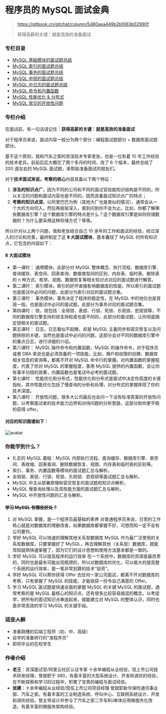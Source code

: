 # 程序员的 MySQL 面试金典

> https://gitbook.cn/gitchat/column/5d80aea449b2b1063b52990f
>
> 获得高薪的关键：就是高效的准备面试

### 专栏目录

- [MySQL 基础模块的面试题总结](doc/01-base.md)
- [MySQL 索引的面试题总结](doc/02-indexes.md)
- [MySQL 事务的面试题总结](doc/03-transaction.md)
- [MySQL 中锁的面试题总结](doc/04-lock.md)
- [MySQL 中日志的面试题总结](doc/05-logs.md)
- [MySQL 命令和内置函数](doc/06-command.md)
- [MySQL 性能优化 & 分布式](doc/07-performance.md)
- [MySQL 常见的开放性问题](doc/08-open-ended.md)

### ~~专栏介绍~~

在面试前，有一句话请记住：**获得高薪的关键：就是高效的准备面试**

对于程序员来说，面试内容一般分为两个部分：编程面试题部分 + 数据库面试题部分。

基于这个原则，我和汽车之家的资深技术专家老张，也是一位有着 10 年工作经验的技术老兵，前前后后大概花了两个多月的时间，改了 6 个版本，最终总结了 200 道左右的 MySQL 面试题，来帮助准备面试的朋友们。

对于**技术面试来说，考察的核心**内容具备以下两个特征：

1. **涉及的知识点广**，因为不同的公司和不同的面试官技能知识结构是不同的，所以关注的问题和面试内容也是不同的，因而具备面试知识点广的特点；
2. **考察的知识点深**，以阿里巴巴为例（其他大厂也是类似的情况），通常会从一个大的方向切入，然后再层层深入，直到问到你不会为止。比如，你都了解哪些数据库引擎？这个数据库引擎的特点是什么？这个数据库引擎是如何存储数据的？为什么要采用这种存储方式？等等。

所以针对以上两个问题，我和老张结合自己 10 余年的工作和面试的经验，经过深入的讨论和完善，最终制定了这 **8 大面试模块**，基本囊括了 MySQL 的所有知识点，它包含的内容如下：

#### 8 大面试模块

- 第一课时： 通用模块，此部分对 MySQL 整体概念、执行流程、数据库引擎、查询缓存、表空间、回表查询、数据类型间的区别、内存表、临时表、删除表的 n 种方式、枚举、视图、数据恢复等相关知识点对应的面试题进行解答。
- 第二课时： 索引模块，索引的好坏直接影响数据库的性能，所以索引的面试题也是面试中必问的问题，此部分为索引对应的面试题合集。
- 第三课时： 事务模块，事务决定了程序的稳定性，在 MySQL 中的地位也是首屈一指，也是面试中必问的面试题，此部分为事务对应的面试题合集。
- 第四课时： 锁，锁包括：全局锁、表锁、行锁、死锁、乐观锁、悲观锁等，不同的数据库引擎支持的锁支持粒度也是不同的，此部分的面试题，让你彻底搞定锁相关的面试题。
- 第五课时： 日志，日志看似不起眼，却是 MySQL 主备同步和容灾恢复以及问题排除的关键，当然也是面试中必问的问题，这部分会对不同的数据库引擎中的重点日志，进行详细的介绍。
- 第六课时： MySQL 操作命令和内置函数，MySQL 的操作命令，对于程序员或者 DBA 来说也是必须具备的一项技能，比如，用户和权限的创建、数据库相关信息的查询等，都离不开对 MySQL 命令行的掌握。对内置函数的掌握程度，代表了你对 MySQL 的掌握程度，善用 MySQL 提供的内置函数，会让你有事半功倍的效果，内置函数也是笔试中必考的面试题。
- 第七课时： 性能优化和分布式，性能优化和分布式是面试中决定你高度的关键指标，其中性能优化包括了慢查询的分析和处理，对分布式的掌握体现了你的技术深度。
- 第八课时： 开放性问题，很多大公司最后也会问一下没有标准答案的开放性问题，以考察面试者的技术能力边界和对待问题的分析思路，这部分助你更平稳的获得 offer。

#### 对应的知识图谱如下：

![avatar](https://tva1.sinaimg.cn/large/007S8ZIlgy1ggreapn4dkj30u00yv7cv.jpg)

### 你能学到什么？

- 扎实的 MySQL 基础：MySQL 内部执行流程、查询缓存、数据库引擎、表空间、表收缩、回表查询、删除数据恢复、视图、内存表和临时表的区别等。
- 索引、事务、内置函数等模块的面试题汇总与解析。
- 全局锁、表锁、行锁、死锁、乐观锁、悲观锁等面试题汇总与解析。
- MySQL 中主从部署原理和容灾恢复的面试题和知识点解析。
- MySQL 慢查询处理以及高性能方面的面试题汇总与解析。
- MySQL 中开放性问题的汇总与解析。

#### ~~学习 MySQL 有哪些好处？~~

1. 对 MySQL 掌握，是一个程序员最基础的素养 对普通程序员来说，日常的工作核心就是对数据库的增删改查，如果数据库都掌握不好，可想而知一定不会有公司要你。
2. 学好 MySQL 可以快速的理解其他关系型数据库 MySQL 作为最广泛使用的关系型数据库，只要掌握好了 MySQL，再去理解其他（关系型）数据库，就能驾轻就熟快速掌握了，因为它们的设计思想和使用方法基本都是一致的。
3. 学好 MySQL 可以提高程序的运行效率 在一个系统中，数据库的资源是最昂贵的，同时也是最有可能出现瓶颈的，所以对数据库的优化，可以极大的提高整个系统的运行效率，是一笔非常划算的技术“投资”。
4. 学好 MySQL 可以帮你获得 Offer 去任何一家公司面试，都离不开对数据库的考察，只有掌握了 MySQL 的技能，才能收获一份令自己满意的 Offer。
5. 学习 MySQL 面试题是快速全面的掌握 MySQL 的关键 MySQL 的面试题，通常考察的是 MySQL 最核心的知识点，还有很多比较容易搞混的概念。以考促学，把所有的面试知识点串连起来，就能建立对 MySQL 的整体认识，同时也是非常高效的学习 MySQL 的关键手段。

### ~~适宜人群~~

- 准备跳槽的后端工程师（初、中、高级）
- 自学的准备转行的“准程序员”
- 即将毕业的在校学生

### ~~作者介绍~~

- **老王**：资深面试官/阿里云社区认证专家 十余年编程从业经验，现上市公司技术研发经理，曾就职于 360，有着丰富的大型系统设计、开发和调优的经验，在不断探索和学习的过程中，积累了宝贵的编程与面试经验。
- **张建**：十余年编程从业经验/现任上市公司项目经理 曾就职新华保险通讯事业部、汽车之家。有着丰富的工业制造系统、呼叫中心、互联网系统设计、开发和调优经验。曾主导设计并参与了汽车之家二手车BU单体应用微服务化改造，有着丰富的微服务架构经验。
